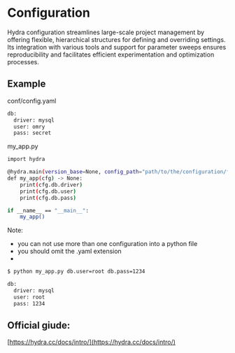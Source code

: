 # Configuration
Hydra configuration streamlines large-scale project management by offering flexible, hierarchical structures for defining and overriding settings. Its integration with various tools and support for parameter sweeps ensures reproducibility and facilitates efficient experimentation and optimization processes.

## Example
conf/config.yaml
```sh
db:
  driver: mysql
  user: omry
  pass: secret
```

my_app.py
```sh
import hydra

@hydra.main(version_base=None, config_path="path/to/the/configuration/folder", config_name="configuration_file")
def my_app(cfg) -> None:
    print(cfg.db.driver)
    print(cfg.db.user)
    print(cfg.db.pass)

if __name__ == "__main__":
    my_app()
```
Note:
- you can not use more than one configuration into a python file
- you should omit the .yaml extension
- 
```sh
$ python my_app.py db.user=root db.pass=1234
```
```sh
db:
  driver: mysql
  user: root
  pass: 1234
```

## Official giude:
[https://hydra.cc/docs/intro/](https://hydra.cc/docs/intro/)
